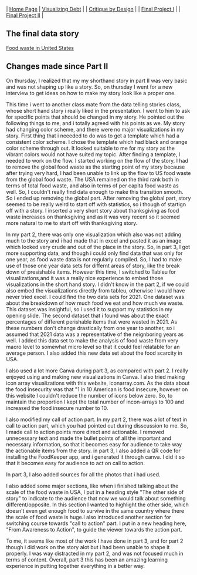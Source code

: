 

| [Home Page]((https://usr1995.github.io/Rauf_Portfolio/))
| [Visualizing Debt](visualizing-government-debt.md) |
| [Critique by Design](critique-by-design.md) |
| [Final Project I](final-project-part-one.md)   |
| [Final Project II](final-project-part-two.md) |

## The final data story

[Food waste in United States](https://carnegie-mellon.shorthandstories.com/intergovernmental-organisation-annual-report/
)



## Changes made since Part II
On thursday, I realized that my my shorthand story in part II was very basic and was not shaping up like a story. So, on thursday I went for a new interview to get ideas on how to make my story look like a proper one. 

This time i went to another class mate from the data telling stories class, whose short hand story i really liked in the presentation. I went to him to ask for specific points that should be changed in my story. He pointed out the following things to me, and i totally agreed with his points as we.
My story had changing color scheme, and there were no major visualizations in my story. 
First thing that i neeeded to do was to get a template which had a consistent color scheme. I chose the template which had black and orange color scheme through out. It looked suitable to me for my story as the vibrant colors would not have suited my topic. 
After finding a template, I needed to work on the flow. I started working on the flow of the story. I had to remove the global food waste as the starting point of my story because after trying very hard, I had been unable to link up the flow to US food waste from the global food waste. The USA remained on the third rank both in terms of total food waste, and also in terms of per capita food waste as well. So, I couldn't really find data enough to make this transition smooth. So i ended up removing the global part. After removing the global part, story seemed to be really weird to start off with statistics, so i though of startign off with a story. I inserted a very short story about thanksgiving as food waste increases on thanksgiving and as it was very recent so it seemed more natural to me to start off with thanksgiving story.

In my part 2, there was only one visualization which also was not adding much to the story and i had made that in excel and pasted it as an image which looked very crude and out of the place in the story. So, in part 3, I got more supporting data, and though i could only find data that was only for one year, as food waste data is not regularly compiled. So, I had to make use of those one year data sets for differnt areas of story, like the break down of presishable items. However this time, I switched to Tableu for visualizations,and it was a really nice experience to embed those visualizations in the short hand story. I didn't know in the part 2, if we could also embed the visualizations directly from tableu, otherwise I would have never tried excel. 
I could find the two data sets for 2021. One dataset was about the breakdown of how much food we eat and how much we waste. This dataset was insightful, so i used it to support my statistics in my opening slide. The second dataset that i found was about the exact percentages of different perishable items that were wasted in 2021. As these numbers don't change drastically from one year to another, so i assumed that 2021 data was a representative of the neignboring years as well. I added this data set to make the analysis of food waste from very macro level to somewhat micro level so that it could feel relatable for an average person. I also added this new data set about the food scarcity in USA. 

I also used a lot more Canva during part 3, as compared with part 2. I really enjoyed using and making new visualizations in Canva. I also tried making icon array visualizations with this website, iconarray.com. As the data about the food insecurity was that "1 in 10 American is food insecure, however on this website I couldn't reduce the number of icons below zero. So, to maintain the proportion I kept the total number of incon-arrays to 100 and increased the food insecure number to 10. 

I also modified my call of action part. In my part 2, there was a lot of text in call to action part, which you had pointed out during disscussion to me. So, I made call to action points more direct and actionable. I removed unnecessary text and made the bullet points of all the important and necessary information, so that it becomes easy for audience to take way the actionable items from the story. in part 3, I also added a QR code for installing the FoodKeeper app, and i generated it through canva. I did it so that it becomes easy for audience to act on call to action. 

In part 3, I also added sources for all the photos that i had used.  

I also added some major sections, like when i finished talking about the scale of the food waste in USA, I put in a heading style "The other side of story" to indicate to the audience that now we would talk about something different/opposite. In this section I wanted to highlight the other side, which doesn't even get enough food to survive in the same country where there the scale of food waste is huge.I also introduced another section for switching course towards "call to action" part. I put in a new heading here, "From Awareness to Action", to guide the viewer towards the action part. 



To me, it seems like most of the work I have done in part 3, and for part 2 though i did work on the story alot but i had been unable to shape it properly. I was way distracted in my part 2, and was not focused much in terms of content.  Overall, part 3 this has been an amazing learning experience in putting together everything in a better way. 


